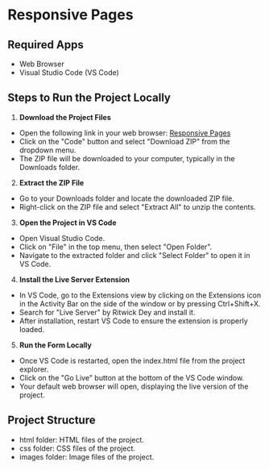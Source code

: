 
# Responsive Pages  
  
  
## Required Apps  
- Web Browser  
- Visual Studio Code (VS Code)  
  
  
## Steps to Run the Project Locally    
  
1. **Download the Project Files**  
  
- Open the following link in your web browser: [Responsive Pages](https://github.com/rutuja-palekar/responsive-pages)  
- Click on the "Code" button and select "Download ZIP" from the dropdown menu.  
- The ZIP file will be downloaded to your computer, typically in the Downloads folder.  
  
  
2. **Extract the ZIP File**  
  
- Go to your Downloads folder and locate the downloaded ZIP file.  
- Right-click on the ZIP file and select "Extract All" to unzip the contents.  
  
  
3. **Open the Project in VS Code**  
  
- Open Visual Studio Code.  
- Click on "File" in the top menu, then select "Open Folder".  
- Navigate to the extracted folder and click "Select Folder" to open it in VS Code.  
  
  
4. **Install the Live Server Extension**  
  
- In VS Code, go to the Extensions view by clicking on the Extensions icon in the Activity Bar on the side of the window or by pressing Ctrl+Shift+X.
- Search for "Live Server" by Ritwick Dey and install it.  
- After installation, restart VS Code to ensure the extension is properly loaded.  
  
  
5. **Run the Form Locally**  
  
- Once VS Code is restarted, open the index.html file from the project explorer.  
- Click on the "Go Live" button at the bottom of the VS Code window.  
- Your default web browser will open, displaying the live version of the project.  
  
  
## Project Structure  
- html folder: HTML files of the project.  
- css folder: CSS files of the project.  
- images folder: Image files of the project.  
  
  